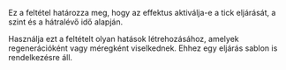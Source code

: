 Ez a feltétel határozza meg, hogy az effektus aktiválja-e a tick eljárását, a szint és a hátralévő idő alapján.

Használja ezt a feltételt olyan hatások létrehozásához, amelyek regenerációként vagy méregként viselkednek. Ehhez egy eljárás sablon is rendelkezésre áll.